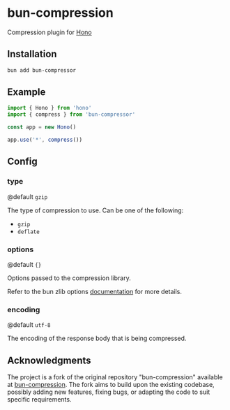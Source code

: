 # bun-compression

Compression plugin for [Hono](https://github.com/honojs/hono)

## Installation

```bash
bun add bun-compressor
```

## Example

```typescript
import { Hono } from 'hono'
import { compress } from 'bun-compressor'

const app = new Hono()

app.use('*', compress())
```

## Config

### type

@default `gzip`

The type of compression to use. Can be one of the following:

- `gzip`
- `deflate`

### options

@default `{}`

Options passed to the compression library.

Refer to the bun zlib options [documentation](https://bun.sh/docs/api/utils#bun-gzipsync) for more details.

### encoding

@default `utf-8`

The encoding of the response body that is being compressed.

## Acknowledgments

The project is a fork of the original repository "bun-compression" available at [bun-compression](https://github.com/sunneydev/bun-compression). The fork aims to build upon the existing codebase, possibly adding new features, fixing bugs, or adapting the code to suit specific requirements.
